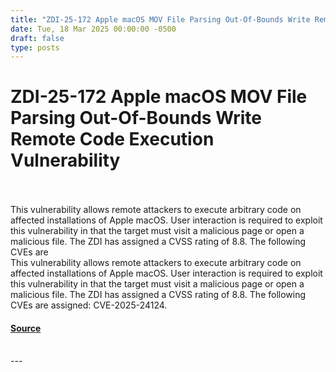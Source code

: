```yaml
---
title: "ZDI-25-172 Apple macOS MOV File Parsing Out-Of-Bounds Write Remote Code Execution Vulnerability"
date: Tue, 18 Mar 2025 00:00:00 -0500
draft: false
type: posts
---
```

# ZDI-25-172 Apple macOS MOV File Parsing Out-Of-Bounds Write Remote Code Execution Vulnerability

<br/>

<br/>
This vulnerability allows remote attackers to execute arbitrary code on affected installations of Apple macOS. User interaction is required to exploit this vulnerability in that the target must visit a malicious page or open a malicious file. The ZDI has assigned a CVSS rating of 8.8. The following CVEs are
<br/>
This vulnerability allows remote attackers to execute arbitrary code on affected installations of Apple macOS. User interaction is required to exploit this vulnerability in that the target must visit a malicious page or open a malicious file. The ZDI has assigned a CVSS rating of 8.8. The following CVEs are assigned: CVE-2025-24124.

#### [Source](http://www.zerodayinitiative.com/advisories/ZDI-25-172/)

<br/>
---
